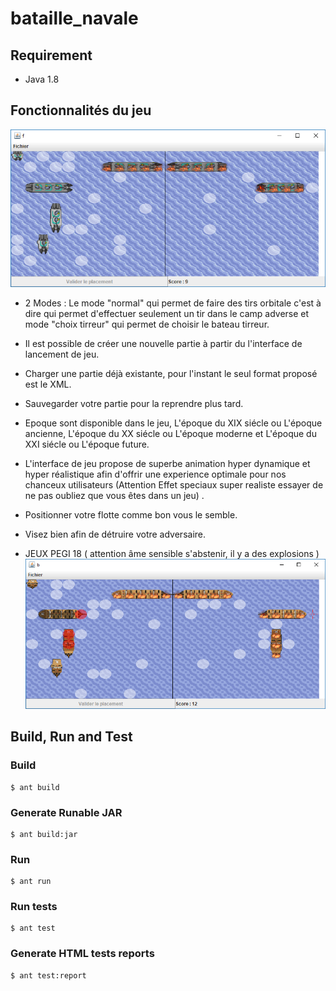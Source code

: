 # bataille_navale

## Requirement

* Java 1.8

## Fonctionnalités du jeu

![alt text](https://github.com/nosari20/bataille_navale/blob/master/screenshots/1.PNG?raw=true)

* 2 Modes :  Le mode "normal" qui permet de faire des tirs orbitale c'est à dire qui permet d'effectuer seulement un tir dans le camp adverse 
			   et mode "choix tirreur" qui permet de choisir le bateau tirreur. 

* Il est possible de créer une nouvelle partie à partir du l'interface de lancement de jeu.

* Charger une partie déjà existante, pour l'instant le seul format proposé est le XML. 

* Sauvegarder votre partie pour la reprendre plus tard. 

* Epoque sont disponible dans le jeu, L'époque du XIX siécle ou L'époque ancienne, L'époque du XX siécle ou L'époque moderne et L'époque du XXI siécle ou L'époque future. 

* L'interface de jeu propose de superbe animation hyper dynamique et hyper réalistique afin d'offrir une experience optimale pour nos chanceux utilisateurs (Attention Effet speciaux super realiste essayer de ne pas oubliez que vous êtes dans un jeu) . 

* Positionner votre flotte comme bon vous le semble. 

* Visez bien afin de détruire votre adversaire.

* JEUX PEGI 18 ( attention âme sensible s'abstenir, il y a des explosions )
![alt text](https://github.com/nosari20/bataille_navale/blob/master/screenshots/2.PNG?raw=true)

## Build, Run and Test

### Build 
```
$ ant build
```

### Generate Runable JAR
```
$ ant build:jar
```

### Run
```
$ ant run
```

### Run tests
```
$ ant test
```

### Generate HTML tests reports
```
$ ant test:report
````

